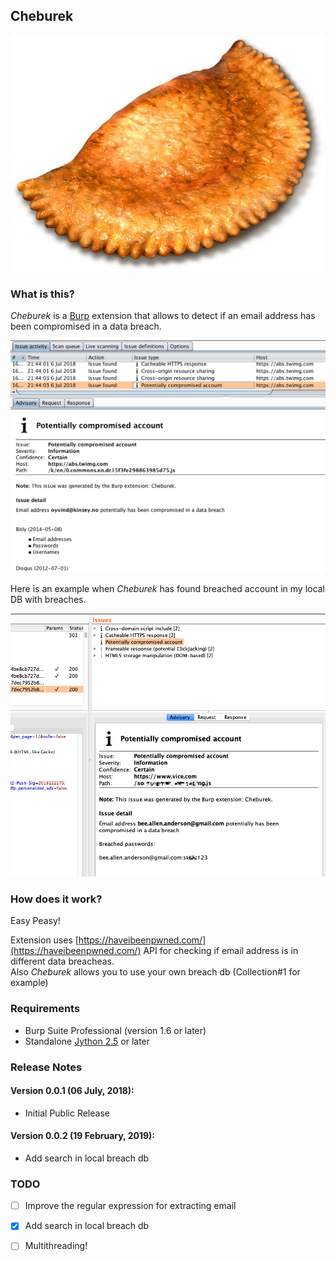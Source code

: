 ## Cheburek

![cheburek](img/cheburek.jpg) 

### What is this?

*Cheburek* is a [Burp](https://portswigger.net/) extension that allows to detect if an email address has been compromised in a data breach.


![Demo](img/demo.png) 


Here is an example when *Cheburek* has found breached account in my local DB with breaches.


![Demo2](img/demo2.png) 

### How does it work?

Easy Peasy!

Extension uses [https://haveibeenpwned.com/](https://haveibeenpwned.com/) API for checking if email address is in different data breacheas.\
Also *Cheburek* allows you to use your own breach db (Collection\#1 for example)

### Requirements

* Burp Suite Professional (version 1.6 or later)
* Standalone [Jython 2.5](http://www.jython.org/downloads.html) or later 

### Release Notes

#### Version 0.0.1 (06 July, 2018):
 * Initial Public Release

#### Version 0.0.2 (19 February, 2019):
 * Add search in local breach db 

### TODO

- [ ] Improve the regular expression for extracting email
- [x] Add search in local breach db
- [ ] Multithreading!

